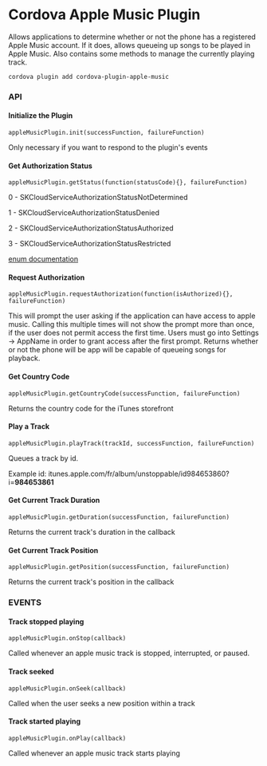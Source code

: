 # Cordova Apple Music Plugin

Allows applications to determine whether or not the phone has a registered Apple Music account. If it does, allows queueing up songs to be played in Apple Music. Also contains
some methods to manage the currently playing track.

```
cordova plugin add cordova-plugin-apple-music
```

### API

#### Initialize the Plugin
```
appleMusicPlugin.init(successFunction, failureFunction)
```
Only necessary if you want to respond to the plugin's events

#### Get Authorization Status
```
appleMusicPlugin.getStatus(function(statusCode){}, failureFunction)
```
0 - SKCloudServiceAuthorizationStatusNotDetermined

1 - SKCloudServiceAuthorizationStatusDenied

2 - SKCloudServiceAuthorizationStatusAuthorized

3 - SKCloudServiceAuthorizationStatusRestricted

[enum documentation](https://developer.apple.com/library/ios/documentation/StoreKit/Reference/SKCloudServiceController_Class/#//apple_ref/c/tdef/SKCloudServiceAuthorizationStatus)

#### Request Authorization
```
appleMusicPlugin.requestAuthorization(function(isAuthorized){}, failureFunction)
```
This will prompt the user asking if the application can have access to apple music. Calling this multiple times will not show the prompt more than once, if the user does not
permit access the first time. Users must go into Settings -> AppName in order to grant access after the first prompt. Returns whether or not the phone will be app will be capable
of queueing songs for playback.

#### Get Country Code
```
appleMusicPlugin.getCountryCode(successFunction, failureFunction)
```
Returns the country code for the iTunes storefront

#### Play a Track
```
appleMusicPlugin.playTrack(trackId, successFunction, failureFunction)
```
Queues a track by id.

Example id: itunes.apple.com/fr/album/unstoppable/id984653860?i=<b>984653861</b>

#### Get Current Track Duration
```
appleMusicPlugin.getDuration(successFunction, failureFunction)
```
Returns the current track's duration in the callback

#### Get Current Track Position
```
appleMusicPlugin.getPosition(successFunction, failureFunction)
```
Returns the current track's position in the callback

### EVENTS

#### Track stopped playing
```
appleMusicPlugin.onStop(callback)
```
Called whenever an apple music track is stopped, interrupted, or paused.
#### Track seeked
```
appleMusicPlugin.onSeek(callback)
```
Called when the user seeks a new position within a track
#### Track started playing
```
appleMusicPlugin.onPlay(callback)
```
Called whenever an apple music track starts playing